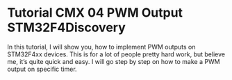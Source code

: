 # Tutorial CMX 04 PWM Output STM32F4Discovery

In this tutorial, I will show you, how to implement PWM outputs on STM32F4xx devices. This is for a lot of people pretty hard work, but believe me, it’s quite quick and easy. I will go step by step on how to make a PWM output on specific timer.
